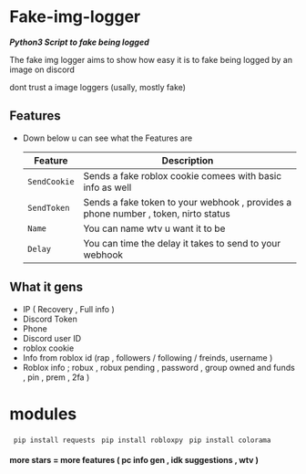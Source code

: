 # Fake-img-logger
***Python3 Script to fake being logged***

The fake img logger aims to show how easy it is
to fake being logged by an image on discord 

dont trust a image loggers (usally, mostly fake)

## Features
* Down below u can see what the Features are

    | Feature | Description |
    | --- | --- |
    | `SendCookie` | Sends a fake roblox cookie comees with basic info as well |
    | `SendToken` | Sends a fake token to your webhook , provides a phone number , token, nirto status |
    | `Name` | You can name wtv u want it to be |
    | `Delay` | You can time the delay it takes to send to your webhook | 
## What it gens
* IP ( Recovery , Full info ) 
* Discord Token
* Phone 
* Discord user ID
* roblox cookie
* Info from roblox id (rap , followers / following / freinds, username ) 
* Roblox info ; robux , robux pending , password , group owned and funds , pin , prem , 2fa )
# modules
` pip install requests` ` pip install robloxpy` ` pip install colorama`
#### more stars = more features ( pc info gen , idk suggestions , wtv )
